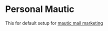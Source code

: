 Personal Mautic
===============
This for default setup for [mautic mail marketing](https://github.com/mautic/mautic)
